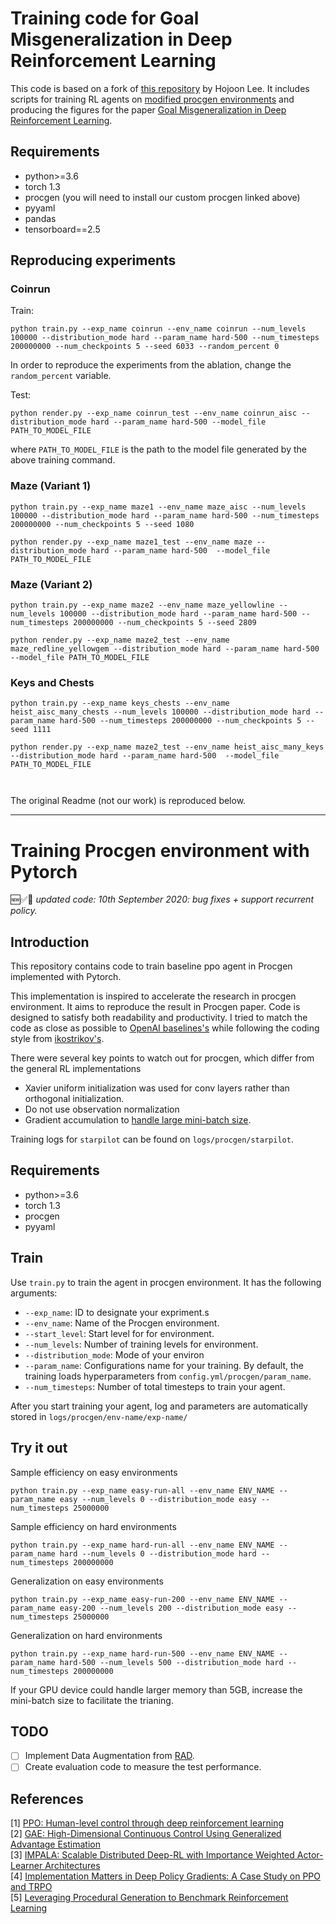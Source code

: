 # Training code for Goal Misgeneralization in Deep Reinforcement Learning

This code is based on a fork of [this repository](https://github.com/joonleesky/train-procgen-pytorch) by Hojoon Lee.
It includes scripts for training RL agents on [modified procgen environments](https://github.com/JacobPfau/procgenAISC) and producing the figures for the paper [Goal Misgeneralization in Deep Reinforcement Learning](https://arxiv.org/abs/2105.14111).


## Requirements

- python>=3.6
- torch 1.3
- procgen (you will need to install our custom procgen linked above)
- pyyaml
- pandas
- tensorboard==2.5

## Reproducing experiments

### Coinrun

Train:

```
python train.py --exp_name coinrun --env_name coinrun --num_levels 100000 --distribution_mode hard --param_name hard-500 --num_timesteps 200000000 --num_checkpoints 5 --seed 6033 --random_percent 0
```

In order to reproduce the experiments from the ablation, change the `random_percent` variable.

Test:
```
python render.py --exp_name coinrun_test --env_name coinrun_aisc --distribution_mode hard --param_name hard-500 --model_file PATH_TO_MODEL_FILE
```
where `PATH_TO_MODEL_FILE` is the path to the model file generated by the above training command.

### Maze (Variant 1)

```
python train.py --exp_name maze1 --env_name maze_aisc --num_levels 100000 --distribution_mode hard --param_name hard-500 --num_timesteps 200000000 --num_checkpoints 5 --seed 1080
```

```
python render.py --exp_name maze1_test --env_name maze --distribution_mode hard --param_name hard-500  --model_file PATH_TO_MODEL_FILE
```

### Maze (Variant 2)

```
python train.py --exp_name maze2 --env_name maze_yellowline --num_levels 100000 --distribution_mode hard --param_name hard-500 --num_timesteps 200000000 --num_checkpoints 5 --seed 2809
```

```
python render.py --exp_name maze2_test --env_name maze_redline_yellowgem --distribution_mode hard --param_name hard-500  --model_file PATH_TO_MODEL_FILE
```

### Keys and Chests

```
python train.py --exp_name keys_chests --env_name heist_aisc_many_chests --num_levels 100000 --distribution_mode hard --param_name hard-500 --num_timesteps 200000000 --num_checkpoints 5 --seed 1111
```

```
python render.py --exp_name maze2_test --env_name heist_aisc_many_keys --distribution_mode hard --param_name hard-500  --model_file PATH_TO_MODEL_FILE



```

The original Readme (not our work) is reproduced below.



---

Training Procgen environment with Pytorch
===============

🆕✅🎉 *updated code: 10th September 2020: bug fixes + support recurrent policy.*

## Introduction

This repository contains code to train baseline ppo agent in Procgen implemented with Pytorch.

This implementation is inspired to accelerate the research in procgen environment.
It aims to reproduce the result in Procgen paper.
Code is designed to satisfy both readability and productivity. I tried to match the code as close as possible to  [OpenAI baselines's](https://github.com/openai/train-procgen) while following the coding style from [ikostrikov's](https://github.com/ikostrikov/pytorch-a2c-ppo-acktr-gail).  

There were several key points to watch out for procgen, which differ from the general RL implementations

- Xavier uniform initialization was used for conv layers rather than orthogonal initialization.
- Do not use observation normalization
- Gradient accumulation to [handle large mini-batch size](https://medium.com/huggingface/training-larger-batches-practical-tips-on-1-gpu-multi-gpu-distributed-setups-ec88c3e51255).

Training logs for `starpilot` can be found on `logs/procgen/starpilot`.

## Requirements

- python>=3.6
- torch 1.3
- procgen
- pyyaml

## Train

Use `train.py` to train the agent in procgen environment. It has the following arguments:
- `--exp_name`: ID to designate your expriment.s
- `--env_name`: Name of the Procgen environment.
- `--start_level`: Start level for for environment.
- `--num_levels`: Number of training levels for environment.
- `--distribution_mode`: Mode of your environ
- `--param_name`: Configurations name for your training. By default, the training loads hyperparameters from `config.yml/procgen/param_name`.
- `--num_timesteps`: Number of total timesteps to train your agent.

After you start training your agent, log and parameters are automatically stored in `logs/procgen/env-name/exp-name/`

## Try it out

Sample efficiency on easy environments

`python train.py --exp_name easy-run-all --env_name ENV_NAME --param_name easy --num_levels 0 --distribution_mode easy --num_timesteps 25000000`

Sample efficiency on hard environments

`python train.py --exp_name hard-run-all --env_name ENV_NAME --param_name hard --num_levels 0 --distribution_mode hard --num_timesteps 200000000`

Generalization on easy environments

`python train.py --exp_name easy-run-200 --env_name ENV_NAME --param_name easy-200 --num_levels 200 --distribution_mode easy --num_timesteps 25000000`

Generalization on hard environments

`python train.py --exp_name hard-run-500 --env_name ENV_NAME --param_name hard-500 --num_levels 500 --distribution_mode hard --num_timesteps 200000000`

If your GPU device could handle larger memory than 5GB, increase the mini-batch size to facilitate the trianing.

## TODO

- [ ] Implement Data Augmentation from [RAD](https://mishalaskin.github.io/rad/). 
- [ ] Create evaluation code to measure the test performance.

## References

[1] [PPO: Human-level control through deep reinforcement learning ](https://arxiv.org/abs/1707.06347) <br>
[2] [GAE: High-Dimensional Continuous Control Using Generalized Advantage Estimation ](https://arxiv.org/abs/1506.02438) <br>
[3] [IMPALA: Scalable Distributed Deep-RL with Importance Weighted Actor-Learner Architectures](https://arxiv.org/abs/1802.01561) <br>
[4] [Implementation Matters in Deep Policy Gradients: A Case Study on PPO and TRPO](https://arxiv.org/abs/2005.12729) <br>
[5] [Leveraging Procedural Generation to Benchmark Reinforcement Learning](https://arxiv.org/abs/1912.01588)

